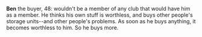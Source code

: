 **Ben** the buyer, 48: wouldn't be a member of any club that would have him as a member.
He thinks his own stuff is worthless, and buys other people's storage units--and other people's problems.
As soon as he buys anything, it becomes worthless to him.
So he buys more.

